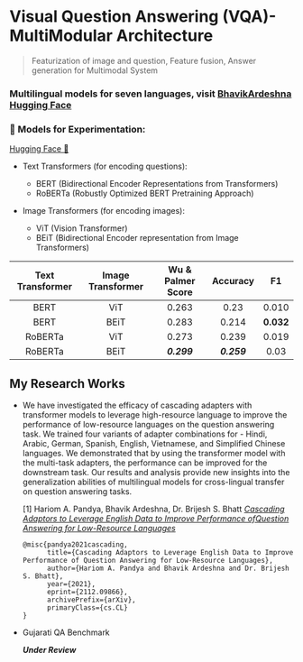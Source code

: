 # Visual Question Answering (VQA)- MultiModular Architecture

> Featurization of image and question, Feature fusion, Answer generation for Multimodal System

### Multilingual models for seven languages, visit [BhavikArdeshna Hugging Face](https://huggingface.co/bhavikardeshna) 


### 🤗 Models for Experimentation:

[Hugging Face 🤗](https://huggingface.co/models)

- Text Transformers (for encoding questions):
    - BERT (Bidirectional Encoder Representations from Transformers)
    - RoBERTa (Robustly Optimized BERT Pretraining Approach)
    
- Image Transformers (for encoding images):
    - ViT (Vision Transformer)
    - BEiT (Bidirectional Encoder representation from Image Transformers)


| Text Transformer | Image Transformer | Wu & Palmer Score | Accuracy | F1 | 
| :---: | :---: | :---: | :---: | :---: | 
| BERT | ViT | 0.263 | 0.23 | 0.010 | 
| BERT | BEiT | 0.283 | 0.214 | **0.032** |
| RoBERTa | ViT | 0.273 | 0.239 | 0.019 | 
| RoBERTa | BEiT | _**0.299**_ | _**0.259**_ | 0.03 |


## My Research Works
<ul>
<li>
We have investigated the efficacy of cascading adapters with transformer models to leverage high-resource language to improve the performance of low-resource languages on the question answering task. We trained four variants of adapter combinations for - Hindi, Arabic, German, Spanish, English, Vietnamese, and Simplified Chinese languages. We demonstrated that by using the transformer model with the multi-task adapters, the performance can be improved for the downstream task. Our results and analysis provide new insights into the generalization abilities of multilingual models for cross-lingual transfer on question answering tasks. 





[1] Hariom A. Pandya, Bhavik Ardeshna, Dr. Brijesh S. Bhatt [*Cascading Adaptors to Leverage English Data to Improve Performance ofQuestion Answering for Low-Resource Languages*](https://arxiv.org/abs/2112.09866)


```
@misc{pandya2021cascading,
      title={Cascading Adaptors to Leverage English Data to Improve Performance of Question Answering for Low-Resource Languages}, 
      author={Hariom A. Pandya and Bhavik Ardeshna and Dr. Brijesh S. Bhatt},
      year={2021},
      eprint={2112.09866},
      archivePrefix={arXiv},
      primaryClass={cs.CL}
}
```

</li>

<li>
Gujarati QA Benchmark

_**Under Review**_
</li>
</ul>
